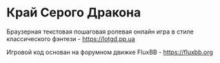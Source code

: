 # Край Серого Дракона
Браузерная текстовая пошаговая ролевая онлайн игра в стиле классического фэнтези - https://lotgd.pp.ua

Игровой код основан на форумном движке FluxBB - https://fluxbb.org